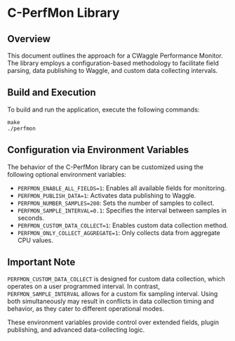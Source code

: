 C-PerfMon Library
=========================

Overview
--------
This document outlines the approach for a CWaggle Performance Monitor. The library employs a configuration-based methodology to facilitate field parsing, data publishing to Waggle, and custom data collecting intervals.

Build and Execution
-------------------
To build and run the application, execute the following commands:

```
make
./perfmon
```

Configuration via Environment Variables
---------------------------------------
The behavior of the C-PerfMon library can be customized using the following optional environment variables:

- `PERFMON_ENABLE_ALL_FIELDS=1`: Enables all available fields for monitoring.
- `PERFMON_PUBLISH_DATA=1`: Activates data publishing to Waggle.
- `PERFMON_NUMBER_SAMPLES=200`: Sets the number of samples to collect.
- `PERFMON_SAMPLE_INTERVAL=0.1`: Specifies the interval between samples in seconds.
- `PERFMON_CUSTOM_DATA_COLLECT=1`: Enables custom data collection method.
- `PERFMON_ONLY_COLLECT_AGGREGATE=1`: Only collects data from aggregate CPU values.

Important Note
--------------
`PERFMON_CUSTOM_DATA_COLLECT` is designed for custom data collection, which operates on a user programmed interval. In contrast, `PERFMON_SAMPLE_INTERVAL` allows for a custom fix sampling interval. Using both simultaneously may result in conflicts in data collection timing and behavior, as they cater to different operational modes.

These environment variables provide control over extended fields, plugin publishing, and advanced data-collecting logic.
